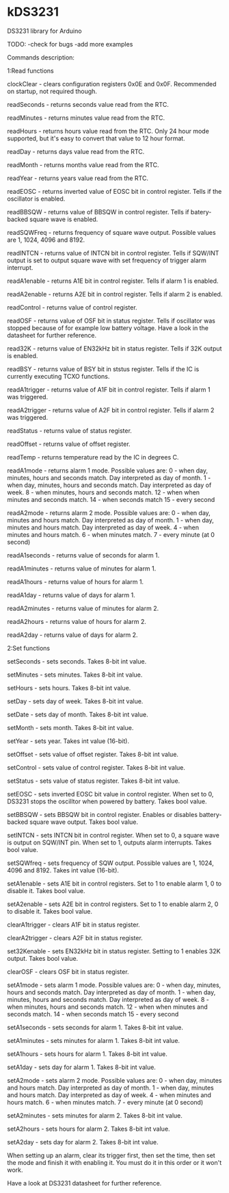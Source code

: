 # kDS3231
DS3231 library for Arduino

TODO:
-check for bugs
-add more examples

Commands description:

1:Read functions

clockClear - clears configuration registers 0x0E and 0x0F. Recommended on startup, not required though.

readSeconds - returns seconds value read from the RTC.

readMinutes - returns minutes value read from the RTC.

readHours - returns hours value read from the RTC. Only 24 hour mode supported, but it's easy to convert that value to 12 hour format.

readDay - returns days value read from the RTC.

readMonth - returns months value read from the RTC.

readYear - returns years value read from the RTC.

readEOSC - returns inverted value of EOSC bit in control register. Tells if the oscillator is enabled.

readBBSQW - returns value of BBSQW in control register. Tells if batery-backed square wave is enabled.

readSQWFreq - returns frequency of square wave output. Possible values are 1, 1024, 4096 and 8192.

readINTCN - returns value of INTCN bit in control register. Tells if SQW/INT output is set to output square wave with set frequency of trigger alarm interrupt.

readA1enable - returns A1E bit in control register. Tells if alarm 1 is enabled.

readA2enable - returns A2E bit in control register. Tells if alarm 2 is enabled.

readControl - returns value of control register.

readOSF - returns value of OSF bit in status register. Tells if oscillator was stopped because of for example low battery voltage. Have a look in the datasheet for further reference.

read32K - returns value of EN32kHz bit in status register. Tells if 32K output is enabled.

readBSY - returns value of BSY bit in ststus register. Tells if the IC is currently executing TCXO functions.

readA1trigger - returns value of A1F bit in control register. Tells if alarm 1 was triggered.

readA2trigger - returns value of A2F bit in control register. Tells if alarm 2 was triggered.

readStatus - returns value of status register.

readOffset - returns value of offset register.

readTemp - returns temperature read by the IC in degrees C.

readA1mode - returns alarm 1 mode. Possible values are:
0 - when day, minutes, hours and seconds match. Day interpreted as day of month.
1 - when day, minutes, hours and seconds match. Day interpreted as day of week.
8 - when minutes, hours and seconds match.
12 - when when minutes and seconds match.
14 - when seconds match
15 - every second

readA2mode - returns alarm 2 mode. Possible values are:
0 - when day, minutes and hours match. Day interpreted as day of month.
1 - when day, minutes and hours match. Day interpreted as day of week.
4 - when minutes and hours match.
6 - when minutes match.
7 - every minute (at 0 second)

readA1seconds - returns value of seconds for alarm 1.

readA1minutes - returns value of minutes for alarm 1.

readA1hours - returns value of hours for alarm 1.

readA1day - returns value of days for alarm 1.

readA2minutes - returns value of minutes for alarm 2.

readA2hours - returns value of hours for alarm 2.

readA2day - returns value of days for alarm 2.

2:Set functions

setSeconds - sets seconds. Takes 8-bit int value.

setMinutes - sets minutes. Takes 8-bit int value.

setHours - sets hours. Takes 8-bit int value.

setDay - sets day of week. Takes 8-bit int value.

setDate - sets day of month. Takes 8-bit int value.

setMonth - sets month. Takes 8-bit int value.

setYear - sets year. Takes int value (16-bit).

setOffset - sets value of offset register. Takes 8-bit int value.

setControl - sets value of control register. Takes 8-bit int value.

setStatus - sets value of status register. Takes 8-bit int value.

setEOSC - sets inverted EOSC bit value in control register. When set to 0, DS3231 stops the oscilltor when powered by battery. Takes bool value.

setBBSQW - sets BBSQW bit in control register. Enables or disables battery-backed square wave output. Takes bool value.

setINTCN - sets INTCN bit in control register. When set to 0, a square wave is output on SQW/INT pin. When set to 1, outputs alarm interrupts. Takes bool value.

setSQWfreq - sets frequency of SQW output. Possible values are 1, 1024, 4096 and 8192. Takes int value (16-bit).

setA1enable - sets A1E bit in control registers. Set to 1 to enable alarm 1, 0 to disable it. Takes bool value.

setA2enable - sets A2E bit in control registers. Set to 1 to enable alarm 2, 0 to disable it. Takes bool value.

clearA1trigger - clears A1F bit in status register.

clearA2trigger - clears A2F bit in status register.

set32Kenable - sets EN32kHz bit in status register. Setting to 1 enables 32K output. Takes bool value.

clearOSF - clears OSF bit in status register.

setA1mode - sets alarm 1 mode. Possible values are:
0 - when day, minutes, hours and seconds match. Day interpreted as day of month.
1 - when day, minutes, hours and seconds match. Day interpreted as day of week.
8 - when minutes, hours and seconds match.
12 - when when minutes and seconds match.
14 - when seconds match
15 - every second

setA1seconds - sets seconds for alarm 1. Takes 8-bit int value.

setA1minutes - sets minutes for alarm 1. Takes 8-bit int value.

setA1hours - sets hours for alarm 1. Takes 8-bit int value.

setA1day - sets day for alarm 1. Takes 8-bit int value.

setA2mode - sets alarm 2 mode. Possible values are:
0 - when day, minutes and hours match. Day interpreted as day of month.
1 - when day, minutes and hours match. Day interpreted as day of week.
4 - when minutes and hours match.
6 - when minutes match.
7 - every minute (at 0 second)

setA2minutes - sets minutes for alarm 2. Takes 8-bit int value.

setA2hours - sets hours for alarm 2. Takes 8-bit int value.

setA2day - sets day for alarm 2. Takes 8-bit int value.

When setting up an alarm, clear its trigger first, then set the time, then set the mode and finish it with enabling it. You must do it in this order or it won't work.

Have a look at DS3231 datasheet for further reference.
